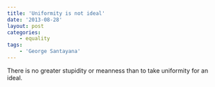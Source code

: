 ```yaml
---
title: 'Uniformity is not ideal'
date: '2013-08-28'
layout: post
categories:
    - equality
tags:
    - 'George Santayana'
---
```


There is no greater stupidity or meanness than to take uniformity for an ideal.